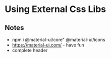 # Using External Css Libs



## Notes

  * npm i @material-ui/core" @material-ui/icons
  * https://material-ui.com/ - have fun
  * complete header